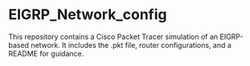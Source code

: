 # EIGRP_Network_config
This repository contains a Cisco Packet Tracer simulation of an EIGRP-based network. It includes the .pkt file, router configurations, and a README for guidance.
